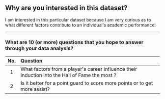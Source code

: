## **Why are you interested in this dataset?**

I am interested in this particular dataset because I am very curious as to what different factors contribute to an individual's academic performance!

---

### What are 10 (or more) questions that you hope to answer through your data analysis?

No. | Question
:-:|:-
1 | What factors from a player's career influence their induction into the Hall of Fame the most ?
2 | Is it better for a point guard to score more points or to get more assist?
